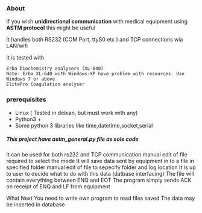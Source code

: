 ### About
If you wish **unidirectional communication** with medical equipment using **ASTM protocol** this might be useful

It handles both RS232 (COM Port, ttyS0 etc ) and TCP connections wia LAN/wifi

It is tested with

	Erba biochemistry analysers (XL-640)
	Note: Erba XL-640 with Windows-XP have problem with resources. Use Windows 7 or above
	ElitePro Coagulation analyser

### prerequisites
  * Linux ( Tested in debian, but must work with any)
  * Python3 +
  * Some python 3 libraries like time,datetime,socket,serial
  
##### This project have astm_general.py file as sole code

It can be used for both rs232 and TCP communication
	manual edit of file required to select the mode
It will save data sent by equipment in to a file in specified folder
	manual edit of file to sepecify folder and log location
It is up to user to decide what to do with this data (datbase interfacing)
The file will contain everything between ENQ and EOT
The program simply sends ACK on receipt of ENQ and LF from equipment

What Next
	You need to write own program to read files saved
	The data may be inserted in database
<code>
